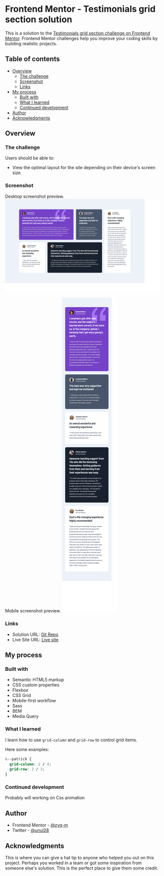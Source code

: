 # Frontend Mentor - Testimonials grid section solution

This is a solution to the [Testimonials grid section challenge on Frontend Mentor](https://www.frontendmentor.io/challenges/testimonials-grid-section-Nnw6J7Un7). Frontend Mentor challenges help you improve your coding skills by building realistic projects. 

## Table of contents

- [Overview](#overview)
  - [The challenge](#the-challenge)
  - [Screenshot](#screenshot)
  - [Links](#links)
- [My process](#my-process)
  - [Built with](#built-with)
  - [What I learned](#what-i-learned)
  - [Continued development](#continued-development)
- [Author](#author)
- [Acknowledgments](#acknowledgments)

## Overview

### The challenge

Users should be able to:

- View the optimal layout for the site depending on their device's screen size

### Screenshot

Desktop screenshot preview. 
![Desktop screenshot](./screenshot/desktop-ss.png)

Mobile screenshot preview. 
![Mobile screenshot](./screenshot/mobile-ss.png)

### Links

- Solution URL: [Git Repo](https://github.com/zyq-m/testimonial-section)
- Live Site URL: [Live site](https://zyq-m.github.io/testimonial-section/)

## My process

### Built with

- Semantic HTML5 markup
- CSS custom properties
- Flexbox
- CSS Grid
- Mobile-first workflow
- Sass
- BEM
- Media Query

### What I learned

I learn how to use ```grid-column``` and ```grid-row``` to control grid items.

Here some examples:

```css
&--patrick {     
  grid-column: 2 / 4;
  grid-row: 2 / 3;
}
```

### Continued development

Probably will working on Css animation

## Author

- Frontend Mentor - [@zyq-m](https://www.frontendmentor.io/profile/zyq-m)
- Twitter - [@unul28](https://www.twitter.com/unul28)

## Acknowledgments

This is where you can give a hat tip to anyone who helped you out on this project. Perhaps you worked in a team or got some inspiration from someone else's solution. This is the perfect place to give them some credit.
